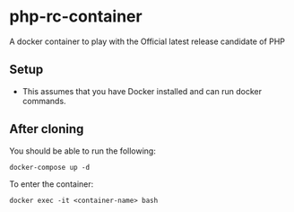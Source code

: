 # php-rc-container

A docker container to play with the Official latest release candidate of PHP

## Setup

* This assumes that you have Docker installed and can run docker commands.

## After cloning

You should be able to run the following:

`docker-compose up -d`

To enter the container:

`docker exec -it <container-name> bash`

